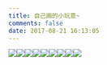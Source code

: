 ```yaml
---
title: 自己画的小玩意~
comments: false
date: 2017-08-21 16:13:05
---
```


<a href="/2017/07/23/一些小头像*2/"><img class="img-photo" src="https://ws4.sinaimg.cn/large/006tNc79ly1fitz4bqchhj305k05k748.jpg" /></a><a href="/2017/07/23/一些小头像*2/"><img class="img-photo" src="https://ws3.sinaimg.cn/large/006tNc79ly1fitz4bxd9jj305k05k747.jpg" /></a><a href="/2017/07/26/女巫和小吸血鬼/"><img class="img-photo" src="https://ws2.sinaimg.cn/large/006tNc79ly1fitz4carw5j305k05kjrc.jpg" /></a><a href="/2017/07/26/女巫和小吸血鬼/"><img class="img-photo" src="https://ws3.sinaimg.cn/large/006tNc79ly1fitz4c3h1lj305k05kt8m.jpg" /></a><a href="/2017/08/19/今日摸鱼，三枚头像get/"><img class="img-photo" src="https://ws2.sinaimg.cn/large/006tNc79ly1fipf2l6l24j30e40e4glw.jpg" /></a><a href="/2017/08/21/一对情头/"><img class="img-photo" src="https://ws4.sinaimg.cn/large/006tNc79ly1firfdm9hmlj30dw0dw3z2.jpg" /></a><a href="/2017/08/21/一对情头/"><img class="img-photo" src="https://ws2.sinaimg.cn/large/006tNc79ly1firfddphuwj30dw0dwmxp.jpg" /></a><a href="/2017/08/22/光着上身的小男孩/"><img class="img-photo" src="https://ws2.sinaimg.cn/large/006tNc79ly1fisvn16fyfj308c08cdfs.jpg" /></a><a href="/2017/08/28/七夕贺图/"><img class="img-photo" src="https://ws2.sinaimg.cn/large/006tNc79ly1fizsbptf6sj3046046t8w.jpg" /></a>